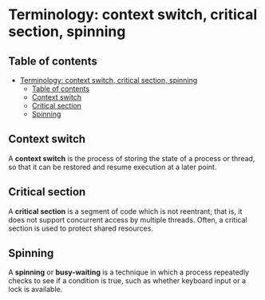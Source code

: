 # Terminology: context switch, critical section, spinning

## Table of contents

- [Terminology: context switch, critical section, spinning](#terminology-context-switch-critical-section-spinning)
  - [Table of contents](#table-of-contents)
  - [Context switch](#context-switch)
  - [Critical section](#critical-section)
  - [Spinning](#spinning)

## Context switch

A **context switch** is the process of storing the state of a process or thread, so that it can be restored and resume execution at a later point.

## Critical section

A **critical section** is a segment of code which is not reentrant; that is, it does not support concurrent access by multiple threads. Often, a critical section is used to protect shared resources.

## Spinning

A **spinning** or **busy-waiting** is a technique in which a process repeatedly checks to see if a condition is true, such as whether keyboard input or a lock is available.
